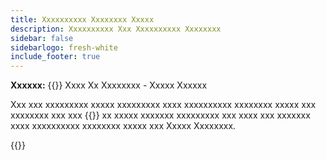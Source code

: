 ```yaml
---
title: Xxxxxxxxxx Xxxxxxxx Xxxxx
description: Xxxxxxxxxx Xxx Xxxxxxxxxx Xxxxxxxx
sidebar: false
sidebarlogo: fresh-white
include_footer: true
---
```

**Xxxxxx:** {{<externalImage src="https://github.githubassets.com/images/icons/emoji/unicode/1f6a7.png" size="16x16" text="Construction Icon">}} Xxxx Xx Xxxxxxxx - Xxxxx Xxxxxx

Xxx xxx xxxxxxxxx xxxxx xxxxxxxxx xxxx xxxxxxxxxx xxxxxxxx xxxxx xxx xxxxxxxx xxx xxx {{<product-name>}} xx xxxxx xxxxxxx xxxxxxxxx xxx xxxx xxx xxxxxxx xxxx xxxxxxxxxx xxxxxxxx xxxxx xxx Xxxxx Xxxxxxxx.

{{<questions name="automation-maturity-model.json" completed="" showNavigationButtons=false >}}
